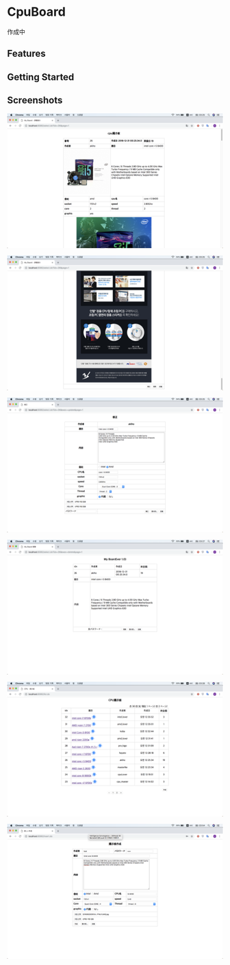 # CpuBoard
作成中

## Features


## Getting Started


## Screenshots
<img src="https://github.com/songgisung/CpuBoard/blob/master/pic/%EC%8A%A4%ED%81%AC%EB%A6%B0%EC%83%B7%202018-12-31%2003.25.06.png">


![test](https://github.com/songgisung/CpuBoard/blob/master/pic/%EC%8A%A4%ED%81%AC%EB%A6%B0%EC%83%B7%202018-12-31%2003.25.18.png)

![test](https://github.com/songgisung/CpuBoard/blob/master/pic/%EC%8A%A4%ED%81%AC%EB%A6%B0%EC%83%B7%202018-12-31%2003.25.26.png)

![test](https://github.com/songgisung/CpuBoard/blob/master/pic/%EC%8A%A4%ED%81%AC%EB%A6%B0%EC%83%B7%202018-12-31%2003.27.46.png)

![test](https://github.com/songgisung/CpuBoard/blob/master/pic/%EC%8A%A4%ED%81%AC%EB%A6%B0%EC%83%B7%202018-12-31%2003.28.07.png)

![test](https://github.com/songgisung/CpuBoard/blob/master/pic/%EC%8A%A4%ED%81%AC%EB%A6%B0%EC%83%B7%202018-12-31%2003.54.35.png)
